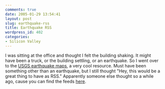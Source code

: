 ```yaml
---
comments: true
date: 2005-01-29 13:54:41
layout: post
slug: earthquake-rss
title: Earthquake RSS
wordpress_id: 402
categories:
- Silicon Valley
---
```


I was sitting at the office and thought I felt the building shaking. It might have been a truck, or the building settling, or an earthquake. So I went over to the [USGS earthquake maps](http://quake.usgs.gov/recenteqs/latest.htm), a very cool resource. Must  have been something other than an earthquake, but I still thought "Hey, this would be a great thing to have as RSS." Apparently someone else thought so a while ago, cause you can find the feeds [here](http://earthquake.usgs.gov/recenteqsww/rss.html).

